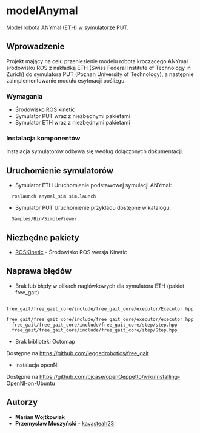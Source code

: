 # modelAnymal

Model robota ANYmal (ETH) w symulatorze PUT.

## Wprowadzenie

Projekt mający na celu przeniesienie modelu robota kroczącego ANYmal środowisku ROS z nakładką ETH (Swiss Federal Institute of Technology in Zurich) do symulatora PUT (Poznan University of Technology), a następnie zaimplementowanie modułu esytmacji poślizgu.

### Wymagania
* Środowisko ROS kinetic 
* Symulator PUT wraz z niezbędnymi pakietami 
* Symulator ETH wraz z niezbędnymi pakietami

### Instalacja komponentów

Instalacja symulatorów odbywa się według dołączonych dokumentacji.


## Uruchomienie symulatorów

* Symulator ETH
Uruchomienie podstawowej symulacji ANYmal:
```
  roslaunch anymal_sim sim.launch
```
* Symulator PUT
Uruchomienie przykładu dostępne w katalogu:
```
  Samples/Bin/SimpleViewer
```

## Niezbędne pakiety

* [ROSKinetic](http://wiki.ros.org/kinetic/Installation/Ubuntu/) - Środowisko ROS wersja Kinetic

## Naprawa błędów

* Brak lub błędy w plikach nagłówkowych dla symulatora ETH (pakiet free_gait)
```
  free_gait/free_gait_core/include/free_gait_core/executor/Executor.hpp
  free_gait/free_gait_core/include/free_gait_core/executor/executor.hpp
  free_gait/free_gait_core/include/free_gait_core/step/step.hpp
  free_gait/free_gait_core/include/free_gait_core/step/Step.hpp
```
* Brak biblioteki Octomap

Dostępne na https://github.com/leggedrobotics/free_gait

* Instalacja openNI

Dostępne na https://github.com/cjcase/openGeppetto/wiki/Installing-OpenNI-on-Ubuntu

## Autorzy

* **Marian Wojtkowiak** 
* **Przemysław Muszyński** - [kavasteah23](https://github.com/kavasteah23)


